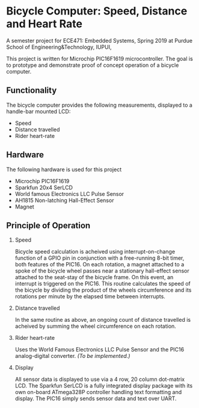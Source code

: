 # Bicycle Computer: Speed, Distance and Heart Rate     


A semester project for ECE471: Embedded Systems, Spring 2019 at Purdue School of Engineering&Technology, IUPUI,  

This project is written for Microchip PIC16F1619 microcontroller. The goal is to prototype and 
demonstrate proof of concept operation of a bicycle computer.

Functionality
------
The bicycle computer provides the following measurements, displayed to a handle-bar mounted 
LCD:

- Speed
- Distance travelled
- Rider heart-rate

Hardware
------
The following hardware is used for this project

- Microchip PIC16F1619
- Sparkfun 20x4 SerLCD
- World famous Electronics LLC Pulse Sensor
- AH1815 Non-latching Hall-Effect Sensor
- Magnet

Principle of Operation
------
1. Speed

   Bicycle speed calculation is acheived using interrupt-on-change function of a GPIO pin in 
   conjunction with a free-running 8-bit timer, both features of the PIC16. On each rotation, a 
   magnet attached to a spoke of the bicycle wheel passes near a stationary hall-effect sensor 
   attached to the seat-stay of the bicycle frame. On this event, an interrupt is triggered on 
   the PIC16. This routine calculates the speed of the bicycle by dividing the product of the 
   wheels circumference and its rotations per minute by the elapsed time between interrupts.

2. Distance travelled

   In the same routine as above, an ongoing count of distance travelled is acheived by summing 
   the wheel circumference on each rotation.

3. Rider heart-rate 

   Uses the World Famous Electronics LLC Pulse Sensor and the PIC16 analog-digital converter. 
   *(To be implemented.)*

4. Display

   All sensor data is displayed to use via a 4 row, 20 column dot-matrix LCD. The Sparkfun SerLCD 
   is a fully integrated display package with its own on-board ATmega328P controller handling 
   text formatting and display. The PIC16 simply sends sensor data and text over UART.


